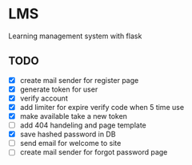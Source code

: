 # LMS
 Learning management system with flask


 ## TODO
 
 - [x] create mail sender for register page
 - [x] generate token for user
 - [x] verify account
 - [x] add limiter for expire verify code when 5 time use
 - [x] make available take a new token
 - [ ] add 404 handeling and page template
 - [x] save hashed password in DB
 - [ ] send email for welcome to site
 - [ ] create mail sender for forgot password page
